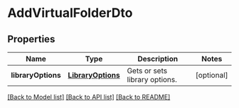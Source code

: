 # AddVirtualFolderDto

## Properties
Name | Type | Description | Notes
------------ | ------------- | ------------- | -------------
**libraryOptions** | [**LibraryOptions**](LibraryOptions.md) | Gets or sets library options. | [optional] 

[[Back to Model list]](../README.md#documentation-for-models) [[Back to API list]](../README.md#documentation-for-api-endpoints) [[Back to README]](../README.md)


